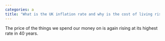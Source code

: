 ```yaml
---
categories: a
title: "What is the UK inflation rate and why is the cost of living rising"
---
```

The price of the things we spend our money on is again rising at its highest rate in 40 years.